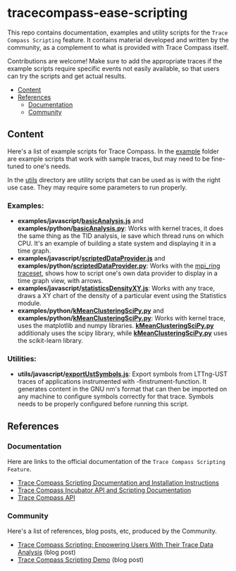 # tracecompass-ease-scripting

This repo contains documentation, examples and utility scripts for the `Trace Compass Scripting` feature. It contains material developed and written by the community, as a complement to what is provided with Trace Compass itself.

Contributions are welcome! Make sure to add the appropriate traces if the example scripts require specific events not easily available, so that users can try the scripts and get actual results.

 - [Content](#content)
 - [References](#references)
   - [Documentation](#documentation)
   - [Community](#community)


## Content

Here's a list of example scripts for Trace Compass. In the [example](examples) folder are example scripts that work with sample traces, but may need to be fine-tuned to one's needs.

In the [utils](utils) directory are utility scripts that can be used as is with the right use case. They may require some parameters to run properly.

### Examples:

 - **examples/javascript/[basicAnalysis.js](examples/javascript/basicAnalysis.js)** and **examples/python/[basicAnalysis.py](examples/python/basicAnalysis.py)**: Works with kernel traces, it does the same thing as the TID analysis, ie save which thread runs on which CPU. It's an example of building a state system and displaying it in a time graph.
 - **examples/javascript/[scriptedDataProvider.js](examples/javascript/scriptedDataProvider.js)** and **examples/python/[scriptedDataProvider.py](examples/python/scriptedDataProvider.py)**: Works with the [mpi_ring traceset](traces/mpi_ring.tgz), shows how to script one's own data provider to display in a time graph view, with arrows.
 - **examples/javascript/[statisticsDensityXY.js](examples/javascript/statisticsDensityXY.js)**: Works with any trace, draws a XY chart of the density of a particular event using the Statistics module.
 - **examples/python/[kMeanClusteringSciPy.py](examples/python/kMeanClusteringSciPy.py)** and **examples/python/[kMeanClusteringSciPy.py](examples/python/kMeanClusteringSklearn.py)**: Works with kernel trace, uses the matplotlib and numpy libraries. **[kMeanClusteringSciPy.py](examples/python/kMeanClusteringSciPy.py)** additionaly uses the scipy library, while **[kMeanClusteringSciPy.py](examples/python/kMeanClusteringSklearn.py)** uses the scikit-learn library.

### Utilities:

 - **utils/javascript/[exportUstSymbols.js](utils/javascript/exportUstSymbols.js)**: Export symbols from LTTng-UST traces of applications instrumented with -finstrument-function. It generates content in the GNU nm's format that can then be imported on any machine to configure symbols correctly for that trace. Symbols needs to be properly configured before running this script.

## References

### Documentation

Here are links to the official documentation of the `Trace Compass Scripting Feature`.

 - [Trace Compass Scripting Documentation and Installation Instructions](https://archive.eclipse.org/tracecompass.incubator/doc/org.eclipse.tracecompass.incubator.scripting.doc.user/User-Guide.html)
 - [Trace Compass Incubator API and Scripting Documentation](https://archive.eclipse.org/tracecompass.incubator/doc/javadoc/apidocs/) 
 - [Trace Compass API](https://archive.eclipse.org/tracecompass/doc/javadoc/apidocs/)

### Community

Here's a list of references, blog posts, etc, produced by the Community.

 - [Trace Compass Scripting: Enpowering Users With Their Trace Data Analysis](http://versatic.net/tracecompass/introducingEase.html) (blog post)
 - [Trace Compass Scripting Demo](http://versatic.net/tracingSummit2019.html) (blog post)
